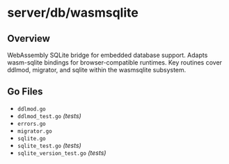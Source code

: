 # server/db/wasmsqlite

## Overview

WebAssembly SQLite bridge for embedded database support. Adapts wasm-sqlite bindings for browser-compatible runtimes. Key routines cover ddlmod, migrator, and sqlite within the wasmsqlite subsystem.

## Go Files

- `ddlmod.go`
- `ddlmod_test.go` *(tests)*
- `errors.go`
- `migrator.go`
- `sqlite.go`
- `sqlite_test.go` *(tests)*
- `sqlite_version_test.go` *(tests)*
